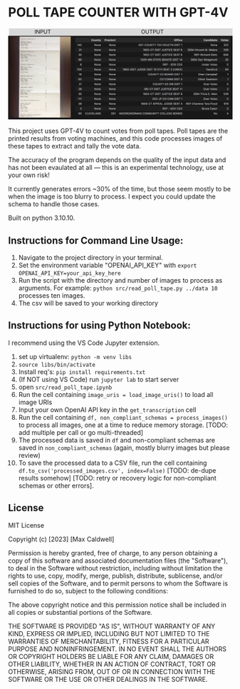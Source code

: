 # POLL TAPE COUNTER WITH GPT-4V

![Input a poll tape, get out a csv](input-output.png)


This project uses GPT-4V to count votes from poll tapes. Poll tapes are the printed results from voting machines, and this code processes images of these tapes to extract and tally the vote data.

The accuracy of the program depends on the quality of the input data and has not been evaulated at all — this is an experimental technology, use at your own risk!

It currently generates errors ~30% of the time, but those seem mostly to be when the image is too blurry to process. I expect you could update the schema to handle those cases.

Built on python 3.10.10.

## Instructions for Command Line Usage:
1. Navigate to the project directory in your terminal.
2. Set the environment variable "OPENAI_API_KEY" with `export OPENAI_API_KEY=your_api_key_here`
3. Run the script with the directory and number of images to process as arguments. For example: `python src/read_poll_tape.py ../data 10` processes ten images.
4. The csv will be saved to your working directory

## Instructions for using Python Notebook:
I recommend using the VS Code Jupyter extension.

1. set up virtualenv: `python -m venv libs`
2. `source libs/bin/activate`
3. Install req's: `pip install requirements.txt`
4. (If NOT using VS Code) run `jupyter lab` to start server
5. open `src/read_poll_tape.ipynb`
6. Run the cell containing `image_uris = load_image_uris()` to load all image URIs
7. Input your own OpenAI API key in the `get_transcription` cell
8. Run the cell containing `df, non_compliant_schemas = process_images()` to process all images, one at a time to reduce memory storage. [TODO: add multiple per call or go multi-threaded]
9. The processed data is saved in `df` and non-compliant schemas are saved in `non_compliant_schemas` (again, mostly blurry images but please review)
10. To save the processed data to a CSV file, run the cell containing `df.to_csv('processed_images.csv', index=False)` [TODO: de-dupe results somehow] [TODO: retry or recovery logic for non-compliant schemas or other errors].

## License

MIT License

Copyright (c) [2023] [Max Caldwell]

Permission is hereby granted, free of charge, to any person obtaining a copy
of this software and associated documentation files (the "Software"), to deal
in the Software without restriction, including without limitation the rights
to use, copy, modify, merge, publish, distribute, sublicense, and/or sell
copies of the Software, and to permit persons to whom the Software is
furnished to do so, subject to the following conditions:

The above copyright notice and this permission notice shall be included in all
copies or substantial portions of the Software.

THE SOFTWARE IS PROVIDED "AS IS", WITHOUT WARRANTY OF ANY KIND, EXPRESS OR
IMPLIED, INCLUDING BUT NOT LIMITED TO THE WARRANTIES OF MERCHANTABILITY,
FITNESS FOR A PARTICULAR PURPOSE AND NONINFRINGEMENT. IN NO EVENT SHALL THE
AUTHORS OR COPYRIGHT HOLDERS BE LIABLE FOR ANY CLAIM, DAMAGES OR OTHER
LIABILITY, WHETHER IN AN ACTION OF CONTRACT, TORT OR OTHERWISE, ARISING FROM,
OUT OF OR IN CONNECTION WITH THE SOFTWARE OR THE USE OR OTHER DEALINGS IN THE
SOFTWARE.